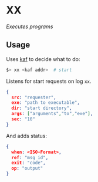 # XX

*Executes programs*

## Usage

Uses [kaf](https://github.com/theproductiveprogrammer/kaf) to decide what to do:

```sh
$> xx <kaf addr>  # start
```

Listens for start requests on log `xx`.

```json
{
  src: "requester",
  exe: "path to executable",
  dir: "start directory",
  args: ["arguments","to","exe"],	
  sec: "10"
}
```

And adds status:

```json
{
  when: <ISO-Format>,
  ref: "msg id",
  exit: "code",
  op: "output"
}
```

